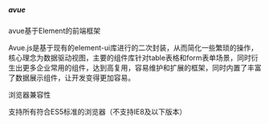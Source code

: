 ##### avue

avue基于Element的前端框架

Avue.js是基于现有的element-ui库进行的二次封装，从而简化一些繁琐的操作，核心理念为数据驱动视图，主要的组件库针对table表格和form表单场景，同时衍生出更多企业常用的组件，达到高复用，容易维护和扩展的框架，同时内置了丰富了数据展示组件，让开发变得更加容易。

浏览器兼容性

支持所有符合ES5标准的浏览器（不支持IE8及以下版本）

